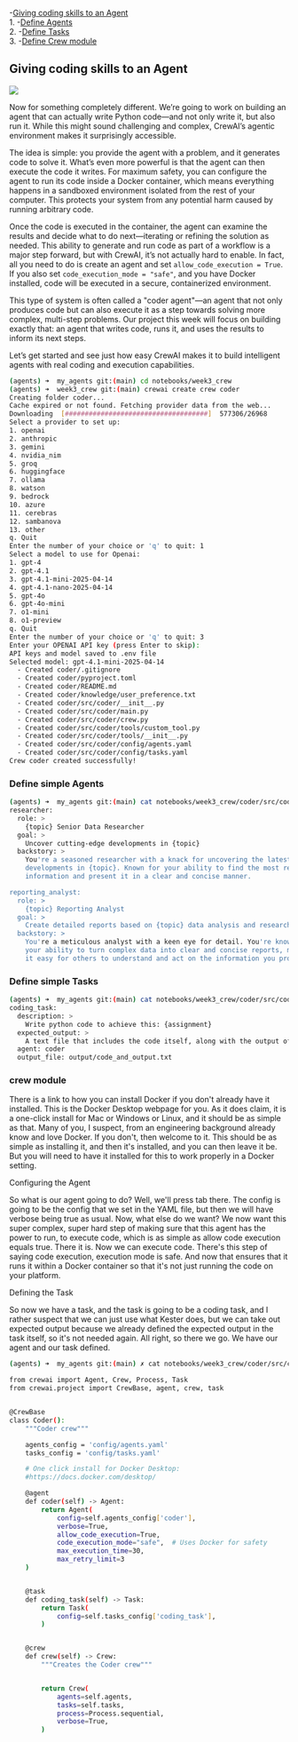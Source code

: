 -[Giving coding skills to an Agent](#giving-coding-skills-to-an-agent)  
    1. -[Define Agents](#define-simple-agents)  
    2. -[Define Tasks](#define-simple-tasks)  
    3. -[Define Crew module](#crew-module)  

## Giving coding skills to an Agent

![](../img/23.png)

Now for something completely different. We’re going to work on building an agent that can actually write Python code—and not only write it, but also run it. While this might sound challenging and complex, CrewAI’s agentic environment makes it surprisingly accessible.

The idea is simple: you provide the agent with a problem, and it generates code to solve it. What’s even more powerful is that the agent can then execute the code it writes. For maximum safety, you can configure the agent to run its code inside a Docker container, which means everything happens in a sandboxed environment isolated from the rest of your computer. This protects your system from any potential harm caused by running arbitrary code.

Once the code is executed in the container, the agent can examine the results and decide what to do next—iterating or refining the solution as needed. This ability to generate and run code as part of a workflow is a major step forward, but with CrewAI, it’s not actually hard to enable. In fact, all you need to do is create an agent and set `allow_code_execution = True`. If you also set `code_execution_mode = "safe"`, and you have Docker installed, code will be executed in a secure, containerized environment.

This type of system is often called a "coder agent"—an agent that not only produces code but can also execute it as a step towards solving more complex, multi-step problems. Our project this week will focus on building exactly that: an agent that writes code, runs it, and uses the results to inform its next steps.

Let’s get started and see just how easy CrewAI makes it to build intelligent agents with real coding and execution capabilities.

```sh
(agents) ➜  my_agents git:(main) cd notebooks/week3_crew 
(agents) ➜  week3_crew git:(main) crewai create crew coder
Creating folder coder...
Cache expired or not found. Fetching provider data from the web...
Downloading  [####################################]  577306/26968
Select a provider to set up:
1. openai
2. anthropic
3. gemini
4. nvidia_nim
5. groq
6. huggingface
7. ollama
8. watson
9. bedrock
10. azure
11. cerebras
12. sambanova
13. other
q. Quit
Enter the number of your choice or 'q' to quit: 1
Select a model to use for Openai:
1. gpt-4
2. gpt-4.1
3. gpt-4.1-mini-2025-04-14
4. gpt-4.1-nano-2025-04-14
5. gpt-4o
6. gpt-4o-mini
7. o1-mini
8. o1-preview
q. Quit
Enter the number of your choice or 'q' to quit: 3
Enter your OPENAI API key (press Enter to skip): 
API keys and model saved to .env file
Selected model: gpt-4.1-mini-2025-04-14
  - Created coder/.gitignore
  - Created coder/pyproject.toml
  - Created coder/README.md
  - Created coder/knowledge/user_preference.txt
  - Created coder/src/coder/__init__.py
  - Created coder/src/coder/main.py
  - Created coder/src/coder/crew.py
  - Created coder/src/coder/tools/custom_tool.py
  - Created coder/src/coder/tools/__init__.py
  - Created coder/src/coder/config/agents.yaml
  - Created coder/src/coder/config/tasks.yaml
Crew coder created successfully!
```

### Define simple Agents

```sh
(agents) ➜  my_agents git:(main) cat notebooks/week3_crew/coder/src/coder/config/agents.yaml 
researcher:
  role: >
    {topic} Senior Data Researcher
  goal: >
    Uncover cutting-edge developments in {topic}
  backstory: >
    You're a seasoned researcher with a knack for uncovering the latest
    developments in {topic}. Known for your ability to find the most relevant
    information and present it in a clear and concise manner.

reporting_analyst:
  role: >
    {topic} Reporting Analyst
  goal: >
    Create detailed reports based on {topic} data analysis and research findings
  backstory: >
    You're a meticulous analyst with a keen eye for detail. You're known for
    your ability to turn complex data into clear and concise reports, making
    it easy for others to understand and act on the information you provide.%   
```

### Define simple Tasks

```sh
(agents) ➜  my_agents git:(main) cat notebooks/week3_crew/coder/src/coder/config/tasks.yaml 
coding_task:
  description: >
    Write python code to achieve this: {assignment}
  expected_output: >
    A text file that includes the code itself, along with the output of the code.
  agent: coder
  output_file: output/code_and_output.txt
```

### crew module

There is a link to how you can install Docker if you don't already have it installed. This is the Docker Desktop webpage for you. As it does claim, it is a one-click install for Mac or Windows or Linux, and it should be as simple as that. Many of you, I suspect, from an engineering background already know and love Docker. If you don't, then welcome to it. This should be as simple as installing it, and then it's installed, and you can then leave it be. But you will need to have it installed for this to work properly in a Docker setting.

Configuring the Agent

So what is our agent going to do? Well, we'll press tab there. The config is going to be the config that we set in the YAML file, but then we will have verbose being true as usual. Now, what else do we want? We now want this super complex, super hard step of making sure that this agent has the power to run, to execute code, which is as simple as allow code execution equals true. There it is. Now we can execute code. There's this step of saying code execution, execution mode is safe. And now that ensures that it runs it within a Docker container so that it's not just running the code on your platform.

Defining the Task

So now we have a task, and the task is going to be a coding task, and I rather suspect that we can just use what Kester does, but we can take out expected output because we already defined the expected output in the task itself, so it's not needed again. All right, so there we go. We have our agent and our task defined.

```sh
(agents) ➜  my_agents git:(main) ✗ cat notebooks/week3_crew/coder/src/coder/crew.py

from crewai import Agent, Crew, Process, Task
from crewai.project import CrewBase, agent, crew, task


@CrewBase
class Coder():
    """Coder crew"""

    agents_config = 'config/agents.yaml'
    tasks_config = 'config/tasks.yaml'

    # One click install for Docker Desktop:
    #https://docs.docker.com/desktop/

    @agent
    def coder(self) -> Agent:
        return Agent(
            config=self.agents_config['coder'],
            verbose=True,
            allow_code_execution=True,
            code_execution_mode="safe",  # Uses Docker for safety
            max_execution_time=30, 
            max_retry_limit=3 
    )


    @task
    def coding_task(self) -> Task:
        return Task(
            config=self.tasks_config['coding_task'],
        )


    @crew
    def crew(self) -> Crew:
        """Creates the Coder crew"""


        return Crew(
            agents=self.agents, 
            tasks=self.tasks,
            process=Process.sequential,
            verbose=True,
        )
```